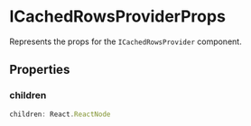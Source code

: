 # ICachedRowsProviderProps

Represents the props for the `ICachedRowsProvider` component.

## Properties

### children

```ts
children: React.ReactNode
```
